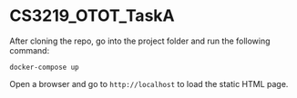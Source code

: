 # CS3219_OTOT_TaskA

After cloning the repo, go into the project folder and run the following command:

```
docker-compose up
```
Open a browser and go to `http://localhost` to load the static HTML page.
